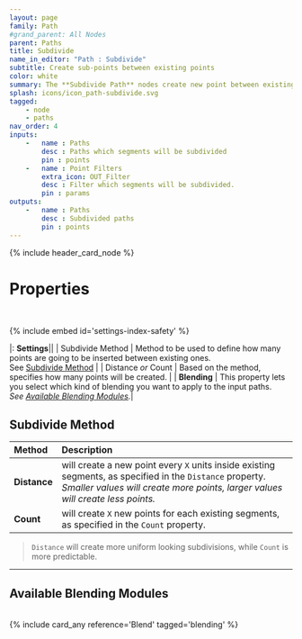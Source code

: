 ```yaml
---
layout: page
family: Path
#grand_parent: All Nodes
parent: Paths
title: Subdivide
name_in_editor: "Path : Subdivide"
subtitle: Create sub-points between existing points
color: white
summary: The **Subdivide Path** nodes create new point between existing ones on a path. Define closure behavior, choose a subdivide method (Distance or Count), and specify an amount. Opt for blending options to refine subpoints further.
splash: icons/icon_path-subdivide.svg
tagged: 
    - node
    - paths
nav_order: 4
inputs:
    -   name : Paths
        desc : Paths which segments will be subdivided
        pin : points
    -   name : Point Filters
        extra_icon: OUT_Filter
        desc : Filter which segments will be subdivided.
        pin : params
outputs:
    -   name : Paths
        desc : Subdivided paths
        pin : points        
---
```


{% include header_card_node %}

# Properties
<br>

{% include embed id='settings-index-safety' %}

|: **Settings**||
| Subdivide Method      | Method to be used to define how many points are going to be inserted between existing ones.<br>See [Subdivide Method](#subdivide-method)   |
| Distance *or* Count      | Based on the method, specifies how many points will be created. |
| **Blending**           | This property lets you select which kind of blending you want to apply to the input paths.<br>*See [Available Blending Modules](#available-blending-modules).*|

## Subdivide Method

| Method       | Description          |
|:-------------|:------------------|
| **Distance**           | will create a new point every `X` units inside existing segments, as specified in the `Distance` property.<br>*Smaller values will create more points, larger values will create less points.*  |
| **Count**           | will create `X` new points for each existing segments, as specified in the `Count` property.  |

> `Distance` will create more uniform looking subdivisions, while `Count` is more predictable.

---
## Available Blending Modules
<br>
{% include card_any reference='Blend' tagged='blending' %}